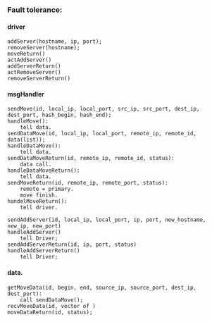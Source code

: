 ### Fault tolerance:
#### driver
	addServer(hostname, ip, port);
	removeServer(hostname);
	moveReturn()
	actAddServer()
	addServerReturn()
	actRemoveServer()
	removeServerReturn()
#### msgHandler
	sendMove(id, local_ip, local_port, src_ip, src_port, dest_ip, dest_port, hash_begin, hash_end);
	handleMove():
		tell data.
	sendDataMove(id, local_ip, local_port, remote_ip, remote_id, data(list));
	handleDataMove():
		tell data.
	sendDataMoveReturn(id, remote_ip, remote_id, status):
		data call.
	handleDataMoveReturn():
		tell data.
	sendMoveReturn(id, remote_ip, remote_port, status):
		remote = primary.
		move finish.
	handelMoveReturn():
		tell driver.

	sendAddServer(id, local_ip, local_port, ip, port, new_hostname, new_ip, new_port)
	handleAddServer()
		tell Driver;
	sendAddServerReturn(id, ip, port, status)
	handleAddServerReturn()
		tell Driver;
#### data.
	getMoveData(id, begin, end, source_ip, source_port, dest_ip, dest_port):
		call sendDataMove();
	recvMoveData(id, vector of )
	moveDataReturn(id, status);
